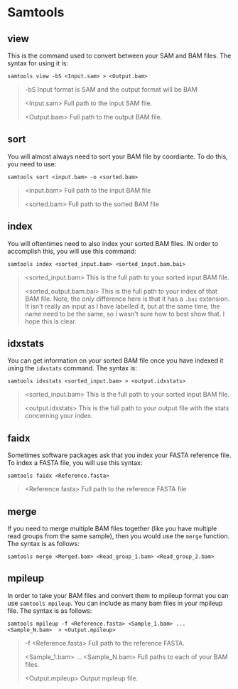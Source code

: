 # Samtools

## view

This is the command used to convert between your SAM and BAM files. The syntax for using it is:

`samtools view -bS <Input.sam> > <Output.bam>`

>-bS Input format is SAM and the output format will be BAM
>
><Input.sam> Full path to the input SAM file.
>
><Output.bam> Full path to the output BAM file.

## sort

You will almost always need to sort your BAM file by coordiante. To do this, you need to use:

`samtools sort <input.bam> -o <sorted.bam>`

><input.bam> Full path to the input BAM file
>
><sorted.bam> Full path to the sorted BAM file

## index

You will oftentimes need to also index your sorted BAM files. IN order to accomplish this, you will use this command:

`samtools index <sorted_input.bam> <sorted_input.bam.bai>`

><sorted_input.bam> This is the full path to your sorted input BAM file.
>
><sorted_output.bam.bai> This is the full path to your index of that BAM file. Note, the only difference here is that it has a `.bai` extension. It isn't really an input as I have labelled it, but at the same time, the name need to be the same, so I wasn't sure how to best show that. I hope this is clear.

## idxstats

You can get information on your sorted BAM file once you have indexed it using the `idxstats` command. The syntax is:

`samtools idxstats <sorted_input.bam> > <output.idxstats>`

><sorted_input.bam> This is the full path to your sorted input BAM file.
>
><output.idxstats> This is the full path to your output file with the stats concerning your index.

## faidx

Sometimes software packages ask that you index your FASTA reference file. To index a FASTA file, you will use this syntax:

`samtools faidx <Reference.fasta>`

><Reference.fasta> Full path to the reference FASTA file

## merge

If you need to merge multiple BAM files together (like you have multiple read groups from the same sample), then you would use the `merge` function. The syntax is as follows:

`samtools merge <Merged.bam> <Read_group_1.bam> <Read_group_2.bam>`

## mpileup

In order to take your BAM files and convert them to mpileup format you can use `samtools mpileup`. You can include as many bam files in your mpileup file. The syntax is as follows:

`samtools mpileup -f <Reference.fasta> <Sample_1.bam> ... <Sample_N.bam>  > <Output.mpileup>`

>-f <Reference.fasta> Full path to the reference FASTA.
>
><Sample_1.bam> ... <Sample_N.bam> Full paths to each of your BAM files.
>
><Output.mpileup> Output mpileup file.
